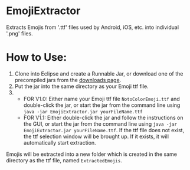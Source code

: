 # EmojiExtractor
Extracts Emojis from '.ttf' files used by Android, iOS, etc. into individual '.png' files.

# How to Use:
1. Clone into Eclipse and create a Runnable Jar, or download one of the precompiled jars from the [downloads page](https://github.com/MitchTalmadge/EmojiExtractor/releases).
2. Put the jar into the same directory as your Emoji ttf file.
3. 
   * FOR V1.0: Either name your Emoji ttf file `NotoColorEmoji.ttf` and double-click the jar, or start the jar from the command line using `java -jar EmojiExtractor.jar yourFileName.ttf`
   * FOR V1.1: Either double-click the jar and follow the instructions on the GUI, or start the jar from the command line using `java -jar EmojiExtractor.jar yourFileName.ttf`. If the ttf file does not exist, the ttf selection window will be brought up. If it exists, it will automatically start extraction.

Emojis will be extracted into a new folder which is created in the same directory as the ttf file, named `ExtractedEmojis`.
